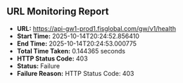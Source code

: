 ## URL Monitoring Report

- **URL:** https://api-gw1-prod1.fisglobal.com/gw/v1/health
- **Start Time:** 2025-10-14T20:24:52.856410
- **End Time:** 2025-10-14T20:24:53.000775
- **Total Time Taken:** 0.144365 seconds
- **HTTP Status Code:** 403
- **Status:** Failure
- **Failure Reason:** HTTP Status Code: 403
